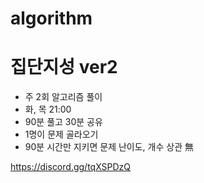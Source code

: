 # algorithm

# 집단지성 ver2
- 주 2회 알고리즘 풀이
- 화, 목 21:00
- 90분 풀고 30분 공유
- 1명이 문제 골라오기
- 90분 시간만 지키면 문제 난이도, 개수 상관 無

https://discord.gg/tqXSPDzQ
